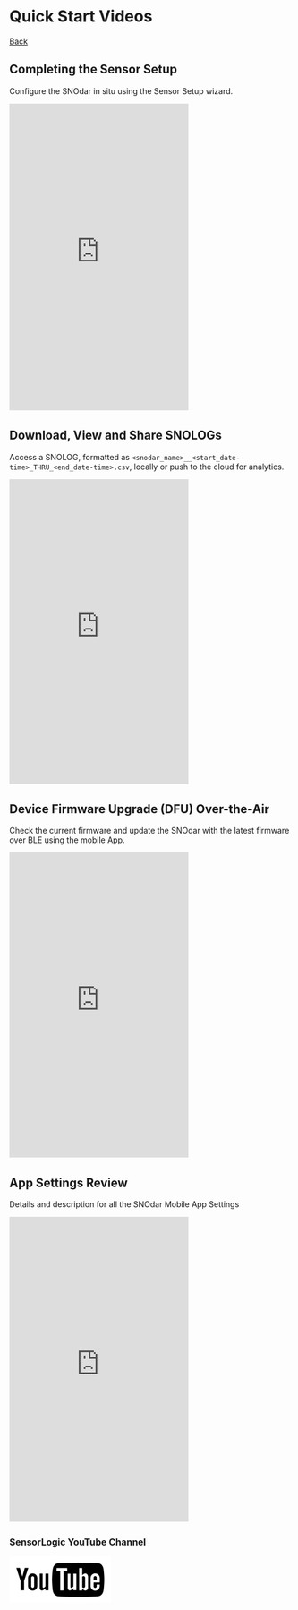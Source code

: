 # Quick Start Videos
 
[Back](../)

## Completing the Sensor Setup

Configure the SNOdar in situ using the Sensor Setup wizard.

<iframe width="320" height="548" src="https://www.youtube.com/embed/s7zSW9LP-iM" title="YouTube video player" frameborder="0" allow="accelerometer; autoplay; clipboard-write; encrypted-media; gyroscope; picture-in-picture" allowfullscreen></iframe>

## Download, View and Share SNOLOGs 

Access a SNOLOG, formatted as `<snodar_name>__<start_date-time>_THRU_<end_date-time>.csv`, locally or push to the cloud for analytics.

<iframe width="320" height="545" src="https://www.youtube.com/embed/plZMB3A5gng" title="YouTube video player" frameborder="0" allow="accelerometer; autoplay; clipboard-write; encrypted-media; gyroscope; picture-in-picture" allowfullscreen></iframe>

## Device Firmware Upgrade (DFU) Over-the-Air

Check the current firmware and update the SNOdar with the latest firmware over BLE using the mobile App.

<iframe width="320" height="545" src="https://www.youtube.com/embed/v8IoPYJle9w" title="YouTube video player" frameborder="0" allow="accelerometer; autoplay; clipboard-write; encrypted-media; gyroscope; picture-in-picture" allowfullscreen></iframe>

## App Settings Review

Details and description for all the SNOdar Mobile App Settings

<iframe width="320" height="545" src="https://www.youtube.com/embed/Y_3Qnww5xIs" title="YouTube video player" frameborder="0" allow="accelerometer; autoplay; clipboard-write; encrypted-media; gyroscope; picture-in-picture" allowfullscreen></iframe>

### SensorLogic YouTube Channel

[![](images/youtube-icon.png)](https://www.youtube.com/channel/UC4cqOstvLvUeWRujbzJq9Tw)
